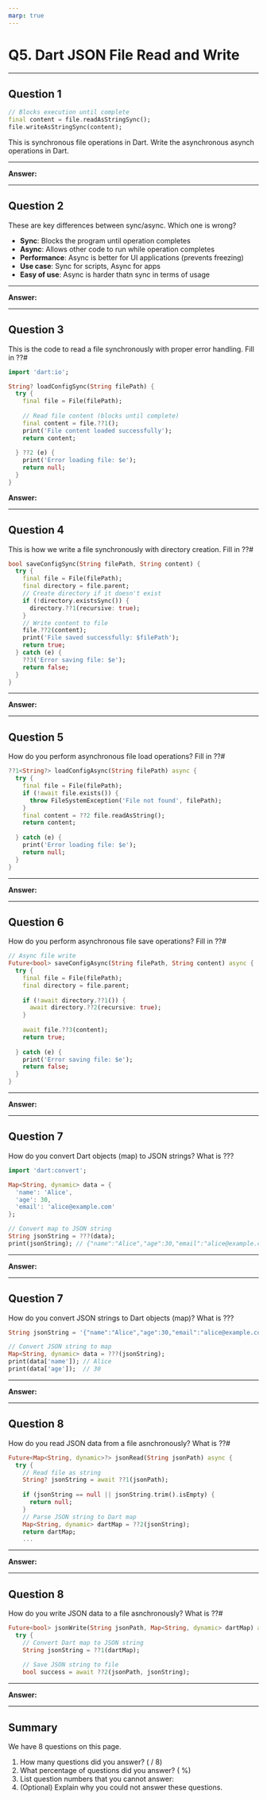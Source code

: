 ```yaml
---
marp: true
---
```


# Q5. Dart JSON File Read and Write

---

## Question 1

```dart
// Blocks execution until complete
final content = file.readAsStringSync();
file.writeAsStringSync(content);
```

This is synchronous file operations in Dart. Write the asynchronous asynch operations in Dart.

---

**Answer:**

---

## Question 2

These are key differences between sync/async. Which one is wrong?

- **Sync**: Blocks the program until operation completes
- **Async**: Allows other code to run while operation completes
- **Performance**: Async is better for UI applications (prevents freezing)
- **Use case**: Sync for scripts, Async for apps
- **Easy of use**: Async is harder thatn sync in terms of usage

---

**Answer:**

---

## Question 3

This is the code to read a file synchronously with proper error handling. Fill in ??#

```dart
import 'dart:io';

String? loadConfigSync(String filePath) {
  try {
    final file = File(filePath);
    
    // Read file content (blocks until complete)
    final content = file.??1();
    print('File content loaded successfully');
    return content;
    
  } ??2 (e) {
    print('Error loading file: $e');
    return null;
  }
}
```

**Answer:**

---

## Question 4

This is how we write a file synchronously with directory creation. Fill in ??#

```dart
bool saveConfigSync(String filePath, String content) {
  try {
    final file = File(filePath);
    final directory = file.parent;
    // Create directory if it doesn't exist
    if (!directory.existsSync()) {
      directory.??1(recursive: true);
    }
    // Write content to file
    file.??2(content);
    print('File saved successfully: $filePath');
    return true;
  } catch (e) {
    ??3('Error saving file: $e');
    return false;
  }
}
```

---

**Answer:**

---

## Question 5

How do you perform asynchronous file load operations? Fill in ??#

```dart
??1<String?> loadConfigAsync(String filePath) async {
  try {
    final file = File(filePath);
    if (!await file.exists()) {
      throw FileSystemException('File not found', filePath);
    }
    final content = ??2 file.readAsString();
    return content;
    
  } catch (e) {
    print('Error loading file: $e');
    return null;
  }
}
```

---

**Answer:**

---

## Question 6

How do you perform asynchronous file save operations? Fill in ??#

```dart
// Async file write
Future<bool> saveConfigAsync(String filePath, String content) async {
  try {
    final file = File(filePath);
    final directory = file.parent;
    
    if (!await directory.??1()) {
      await directory.??2(recursive: true);
    }
    
    await file.??3(content);
    return true;
    
  } catch (e) {
    print('Error saving file: $e');
    return false;
  }
}
```

---

**Answer:**

---

## Question 7

How do you convert Dart objects (map) to JSON strings? What is ???

```dart
import 'dart:convert';

Map<String, dynamic> data = {
  'name': 'Alice',
  'age': 30,
  'email': 'alice@example.com'
};

// Convert map to JSON string
String jsonString = ???(data);
print(jsonString); // {"name":"Alice","age":30,"email":"alice@example.com"}
```

---

**Answer:**

---

## Question 7

How do you convert JSON strings to Dart objects (map)? What is ???

```dart
String jsonString = '{"name":"Alice","age":30,"email":"alice@example.com"}';

// Convert JSON string to map
Map<String, dynamic> data = ???(jsonString);
print(data['name']); // Alice
print(data['age']);  // 30
```

---

**Answer:**

---

## Question 8

How do you read JSON data from a file asnchronously? What is ??#

```dart
Future<Map<String, dynamic>?> jsonRead(String jsonPath) async {
  try {
    // Read file as string
    String? jsonString = await ??1(jsonPath);
    
    if (jsonString == null || jsonString.trim().isEmpty) {
      return null;
    }
    // Parse JSON string to Dart map
    Map<String, dynamic> dartMap = ??2(jsonString);
    return dartMap;
    ...
```

---

**Answer:**

---

## Question 8

How do you write JSON data to a file asnchronously? What is ??#

```dart
Future<bool> jsonWrite(String jsonPath, Map<String, dynamic> dartMap) async {
  try {
    // Convert Dart map to JSON string
    String jsonString = ??1(dartMap);
    
    // Save JSON string to file
    bool success = await ??2(jsonPath, jsonString);
```

---

**Answer:**

---

## Summary

We have 8 questions on this page.

1. How many questions did you answer? ( / 8)
2. What percentage of questions did you answer? (  %)
3. List question numbers that you cannot answer:
4. (Optional) Explain why you could not answer these questions.